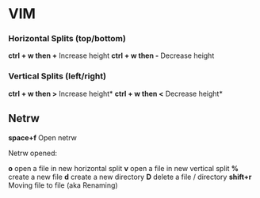 # VIM

### Horizontal Splits (top/bottom)

**ctrl + w then +** Increase height
**ctrl + w then -** Decrease height

### Vertical Splits (left/right)

**ctrl + w then >** Increase height*
**ctrl + w then <** Decrease height*

## Netrw

**space+f** Open netrw

Netrw opened:

**o** open a file in new horizontal split
**v** open a file in new vertical split
**%** create a new file
**d** create a new directory
**D** delete a file / directory
**shift+r** Moving file to file (aka Renaming)

